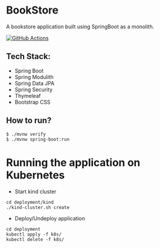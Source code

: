 # BookStore
A bookstore application built using SpringBoot as a monolith.

[![GitHub Actions](https://github.com/sivaprasadreddy/bookstore/actions/workflows/maven.yml/badge.svg)](https://github.com/sivaprasadreddy/bookstore/actions/workflows/maven.yml)

## Tech Stack:
* Spring Boot
* Spring Modulith
* Spring Data JPA
* Spring Security
* Thymeleaf
* Bootstrap CSS

## How to run?

```shell
$ ./mvnw verify
$ ./mvnw spring-boot:run
```

# Running the application on Kubernetes

* Start kind cluster

```shell
cd deployment/kind
./kind-cluster.sh create
```

* Deploy/Undeploy application

```shell
cd deployment
kubectl apply -f k8s/
kubectl delete -f k8s/
```
